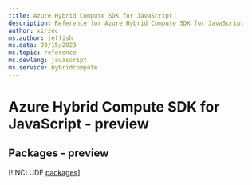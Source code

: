```yaml
---
title: Azure Hybrid Compute SDK for JavaScript
description: Reference for Azure Hybrid Compute SDK for JavaScript
author: xirzec
ms.author: jeffish
ms.data: 03/15/2023
ms.topic: reference
ms.devlang: javascript
ms.service: hybridcompute
---
```

# Azure Hybrid Compute SDK for JavaScript - preview
## Packages - preview
[!INCLUDE [packages](hybrid-compute-index.md)]